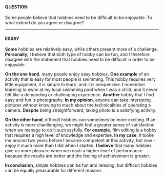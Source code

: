 #### QUESTION
Some people believe that hobbies need to be difficult to be enjoyable. To what extend do you agree or disagree?
***
#### ESSAY
**Some** hobbies are relatively easy, while others present more of a challenge. **Personally**, I believe that both type of hobby can be fun, and I therefore disagree with the statement that hobbies need to be difficult in order to be enjoyable.

**On the one hand**, many people enjoy easy hobbies. **One example** of an activity that is easy for most people is swimming. This hobby requires very little equipment, it is simple to learn, and it is inexpensive. **I** remember learning to swim at my local swimming pool when I was a child, and it never felt like a demanding or challenging experience. **Another** hobby that I find easy and fun is photography. **In my opinion**, anyone can take interesting pictures without knowing to much about the technicalities of operating a camera. **Despite** being straightforward, taking photo is a satisfying activity.

**On the other hand**, difficult hobbies can sometimes be more exciting. **If** an activity is more chanllenging, we might feel a greater sense of satisfaction when we manage to do it successfully. **For example**, film editing is a hobby that requires a high level of knowledge and expertise. **In my case**, it tooke me around two years before I became competent at this activity, but now I enjoy it much more than I did when I started. **I believe** that many hobbies give us more pleasure when we reach a higher level of performance because the results are better and the feeling of achievement is greater.

**In conclusion**, simple hobbies can be fun and relaxing, but difficult hobbies can be equally pleasurable for different reasons.
